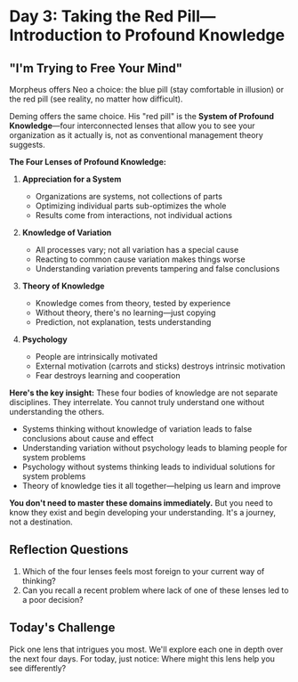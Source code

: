 # Day 3: Taking the Red Pill—Introduction to Profound Knowledge

## "I'm Trying to Free Your Mind"

Morpheus offers Neo a choice: the blue pill (stay comfortable in illusion) or the red pill (see reality, no matter how difficult).

Deming offers the same choice. His "red pill" is the **System of Profound Knowledge**—four interconnected lenses that allow you to see your organization as it actually is, not as conventional management theory suggests.

**The Four Lenses of Profound Knowledge:**

1. **Appreciation for a System**
   - Organizations are systems, not collections of parts
   - Optimizing individual parts sub-optimizes the whole
   - Results come from interactions, not individual actions

2. **Knowledge of Variation**
   - All processes vary; not all variation has a special cause
   - Reacting to common cause variation makes things worse
   - Understanding variation prevents tampering and false conclusions

3. **Theory of Knowledge**
   - Knowledge comes from theory, tested by experience
   - Without theory, there's no learning—just copying
   - Prediction, not explanation, tests understanding

4. **Psychology**
   - People are intrinsically motivated
   - External motivation (carrots and sticks) destroys intrinsic motivation
   - Fear destroys learning and cooperation

**Here's the key insight:** These four bodies of knowledge are not separate disciplines. They interrelate. You cannot truly understand one without understanding the others.

- Systems thinking without knowledge of variation leads to false conclusions about cause and effect
- Understanding variation without psychology leads to blaming people for system problems
- Psychology without systems thinking leads to individual solutions for system problems
- Theory of knowledge ties it all together—helping us learn and improve

**You don't need to master these domains immediately.** But you need to know they exist and begin developing your understanding. It's a journey, not a destination.

## Reflection Questions
1. Which of the four lenses feels most foreign to your current way of thinking?
2. Can you recall a recent problem where lack of one of these lenses led to a poor decision?

## Today's Challenge
Pick one lens that intrigues you most. We'll explore each one in depth over the next four days. For today, just notice: Where might this lens help you see differently?
